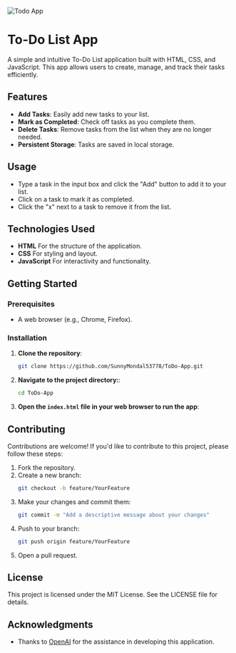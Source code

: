 ![Todo App](https://github.com/user-attachments/assets/98886b59-6548-4f59-8190-702aaa1465de)

# To-Do List App

A simple and intuitive To-Do List application built with HTML, CSS, and JavaScript. This app allows users to create, manage, and track their tasks efficiently.

## Features

- **Add Tasks**: Easily add new tasks to your list.
- **Mark as Completed**: Check off tasks as you complete them.
- **Delete Tasks**: Remove tasks from the list when they are no longer needed.
- **Persistent Storage**: Tasks are saved in local storage.
## Usage
- Type a task in the input box and click the "Add" button to add it to your list.
- Click on a task to mark it as completed.
- Click the "x" next to a task to remove it from the list.
## Technologies Used

- **HTML**  For the structure of the application.
- **CSS** For styling and layout.
- **JavaScript**  For interactivity and functionality.

## Getting Started

### Prerequisites

- A web browser (e.g., Chrome, Firefox).

### Installation

1. **Clone the repository**:
   ```bash
   git clone https://github.com/SunnyMondal53778/ToDo-App.git
2. **Navigate to the project directory:**:
   ```bash
   cd ToDo-App
3. **Open the `index.html` file in your web browser to run the app**:

## Contributing 
Contributions are welcome! If you'd like to contribute to this project, please follow these  steps:
1. Fork the repository.
2. Create a new branch:
   ```bash
   git checkout -b feature/YourFeature
3. Make your changes and commit them:
   ```bash
   git commit -m "Add a descriptive message about your changes"
4. Push to your branch:
   ```bash
   git push origin feature/YourFeature
5. Open a pull request.
## License
This project is licensed under the MIT License. See the LICENSE file for details.
## Acknowledgments
- Thanks to [OpenAI](https://openai.com/) for the assistance in developing this application.
